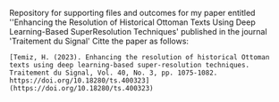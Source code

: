 Repository for supporting files and outcomes for my paper entitled ''Enhancing the Resolution of Historical Ottoman Texts Using Deep Learning-Based SuperResolution Techniques' published in 
the journal 'Traitement du Signal'
Citte the paper as follows:

    [Temiz, H. (2023). Enhancing the resolution of historical Ottoman texts using deep learning-based super-resolution techniques. Traitement du Signal, Vol. 40, No. 3, pp. 1075-1082. https://doi.org/10.18280/ts.400323](https://doi.org/10.18280/ts.400323)

